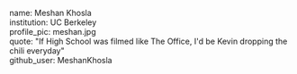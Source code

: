 name: Meshan Khosla  
institution: UC Berkeley  
profile_pic: meshan.jpg  
quote: "If High School was filmed like The Office, I'd be Kevin dropping the chili everyday"  
github_user: MeshanKhosla
